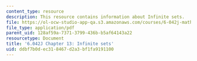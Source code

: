 ```yaml
---
content_type: resource
description: This resource contains information about Infinite sets.
file: https://ol-ocw-studio-app-qa.s3.amazonaws.com/courses/6-042j-mathematics-for-computer-science-fall-2010/ddbf7b0dec318467d2a3bf1fa9191100_MIT6_042JF10_chap13.pdf
file_type: application/pdf
parent_uid: 128af59a-7371-3799-436b-b5af64143a22
resourcetype: Document
title: '6.042J Chapter 13: Infinite sets'
uid: ddbf7b0d-ec31-8467-d2a3-bf1fa9191100
---
```


